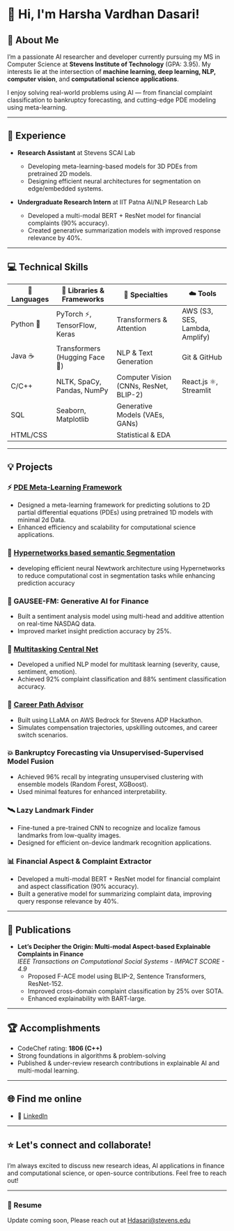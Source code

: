 # 👋 Hi, I'm Harsha Vardhan Dasari!


## 🚀 About Me
I’m a passionate AI researcher and developer currently pursuing my MS in Computer Science at **Stevens Institute of Technology** (GPA: 3.95). My interests lie at the intersection of **machine learning, deep learning, NLP, computer vision**, and **computational science applications**.

I enjoy solving real-world problems using AI — from financial complaint classification to bankruptcy forecasting, and cutting-edge PDE modeling using meta-learning.

---

## 💼 Experience

- **Research Assistant** at Stevens SCAI Lab
  - Developing meta-learning-based models for 3D PDEs from pretrained 2D models.
  - Designing efficient neural architectures for segmentation on edge/embedded systems.

- **Undergraduate Research Intern** at IIT Patna AI/NLP Research Lab
  - Developed a multi-modal BERT + ResNet model for financial complaints (90% accuracy).
  - Created generative summarization models with improved response relevance by 40%.

---

## 💻 Technical Skills

| 💬 Languages    | 🧰 Libraries & Frameworks                | 🧠 Specialties                  | ☁️ Tools                        |
|-----------------|----------------------------------------|-------------------------------|--------------------------------|
| Python 🐍       | PyTorch ⚡️, TensorFlow, Keras          | Transformers & Attention     | AWS (S3, SES, Lambda, Amplify)|
| Java ☕         | Transformers (Hugging Face 🤗)          | NLP & Text Generation       | Git & GitHub                   |
| C/C++          | NLTK, SpaCy, Pandas, NumPy             | Computer Vision (CNNs, ResNet, BLIP-2) | React.js ⚛️, Streamlit      |
| SQL            | Seaborn, Matplotlib                    | Generative Models (VAEs, GANs) |                                |
| HTML/CSS       |                                        | Statistical & EDA           |                                |

---

## 💡 Projects

### ⚡ [PDE Meta-Learning Framework](https://github.com/harshadasari451/extrusion-networks)
- Designed a meta-learning framework for predicting solutions to 2D partial differential equations (PDEs) using pretrained 1D models with minimal 2d Data.
- Enhanced efficiency and scalability for computational science applications.

### 🧬 [Hypernetworks based semantic Segmentation](https://github.com/harshadasari451/Hypernetworks-on-semantic-Segmentation)
- developing efficient neural Newtwork architecture using Hypernetworks to reduce computational cost in segmentation tasks while enhancing prediction
accuracy
  
### 🏦 GAUSEE-FM: Generative AI for Finance
- Built a sentiment analysis model using multi-head and additive attention on real-time NASDAQ data.
- Improved market insight prediction accuracy by 25%.

### 🤖 [Multitasking Central Net](https://github.com/harshadasari451/Multitasking-Central-Net)
- Developed a unified NLP model for multitask learning (severity, cause, sentiment, emotion).
- Achieved 92% complaint classification and 88% sentiment classification accuracy.

### 💬 [Career Path Advisor](https://github.com/harshadasari451/career-advisor_path-finder)
- Built using LLaMA on AWS Bedrock for Stevens ADP Hackathon.
- Simulates compensation trajectories, upskilling outcomes, and career switch scenarios.

### 💥 Bankruptcy Forecasting via Unsupervised-Supervised Model Fusion
- Achieved 96% recall by integrating unsupervised clustering with ensemble models (Random Forest, XGBoost).
- Used minimal features for enhanced interpretability.

### 🛰️ Lazy Landmark Finder
- Fine-tuned a pre-trained CNN to recognize and localize famous landmarks from low-quality images.
- Designed for efficient on-device landmark recognition applications.

### 📊 Financial Aspect & Complaint Extractor
- Developed a multi-modal BERT + ResNet model for financial complaint and aspect classification (90% accuracy).
- Built a generative model for summarizing complaint data, improving query response relevance by 40%.

---


## 📝 Publications

- **Let’s Decipher the Origin: Multi-modal Aspect-based Explainable Complaints in Finance**  
  *IEEE Transactions on Computational Social Systems - IMPACT SCORE - 4.9*  
  - Proposed F-ACE model using BLIP-2, Sentence Transformers, ResNet-152.
  - Improved cross-domain complaint classification by 25% over SOTA.
  - Enhanced explainability with BART-large.

---

## 🏆 Accomplishments

- CodeChef rating: **1806 (C++)**
- Strong foundations in algorithms & problem-solving
- Published & under-review research contributions in explainable AI and multi-modal learning.

---

## 🌐 Find me online

- 💼 [LinkedIn](https://www.linkedin.com/in/harsha-vardhan-dasari-460b23200/)

---

## ⭐ Let's connect and collaborate!
I’m always excited to discuss new research ideas, AI applications in finance and computational science, or open-source contributions. Feel free to reach out!

---

### 📄 Resume
Update coming soon, Please reach out at Hdasari@stevens.edu
